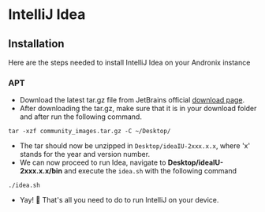 # IntelliJ Idea

## Installation

Here are the steps needed to install IntelliJ Idea on your Andronix instance

### APT

* Download the latest tar.gz file from JetBrains official [download page](https://www.jetbrains.com/idea/download/#section=linux). 
* After downloading the tar.gz, make sure that it is in your download folder and after run the following command.

```text
tar -xzf community_images.tar.gz -C ~/Desktop/
```

* The tar should now be unzipped in `Desktop/ideaIU-2xxx.x.x`, where 'x' stands for the year and version number.
* We can now proceed to run Idea, navigate to **Desktop/ideaIU-2xxx.x.x/bin** and execute the `idea.sh` with the following command

```text
./idea.sh
```

* Yay! 🎊 That's all you need to do to run IntelliJ on your device. 

